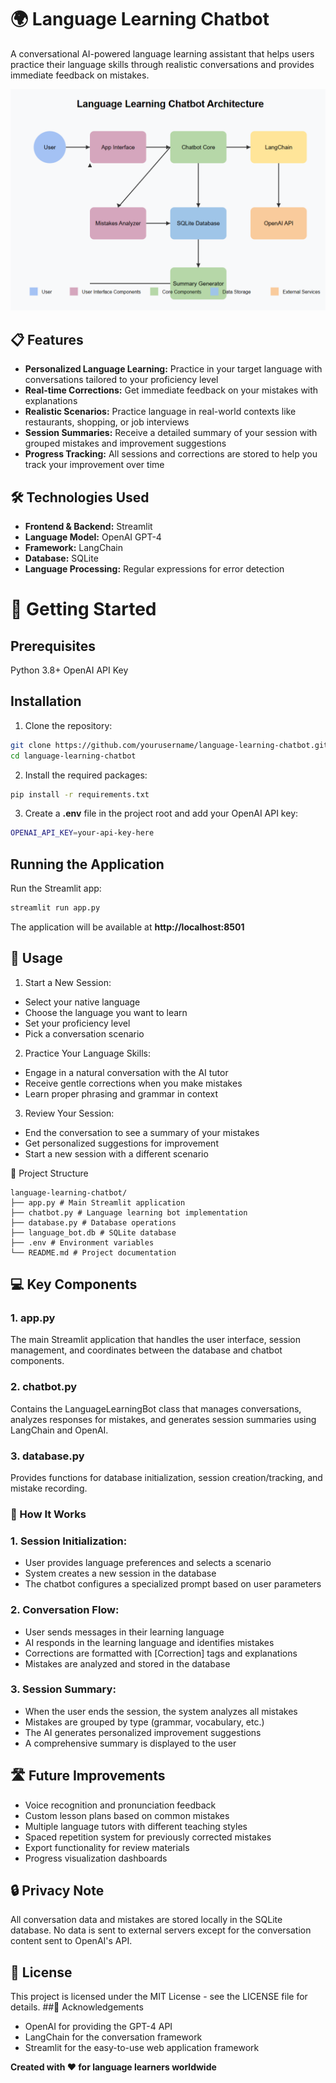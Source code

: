 # 🌍 Language Learning Chatbot

A conversational AI-powered language learning assistant that helps users practice their language skills through realistic conversations and provides immediate feedback on mistakes.

![Language Learning Chatbot Architecture](https://github.com/soumyajitjalua1/Language-Leaning-chatbot/blob/main/Screenshot%202025-04-03%20162942.png)

## 📋 Features

- **Personalized Language Learning:** Practice in your target language with conversations tailored to your proficiency level
- **Real-time Corrections:** Get immediate feedback on your mistakes with explanations
- **Realistic Scenarios:** Practice language in real-world contexts like restaurants, shopping, or job interviews
- **Session Summaries:** Receive a detailed summary of your session with grouped mistakes and improvement suggestions
- **Progress Tracking:** All sessions and corrections are stored to help you track your improvement over time

## 🛠️ Technologies Used

- **Frontend & Backend:** Streamlit
- **Language Model:** OpenAI GPT-4
- **Framework:** LangChain
- **Database:** SQLite
- **Language Processing:** Regular expressions for error detection

# 🚀 Getting Started
## Prerequisites

Python 3.8+
OpenAI API Key

## Installation

1. Clone the repository:
```bash
git clone https://github.com/yourusername/language-learning-chatbot.git
cd language-learning-chatbot
```

2. Install the required packages:
```bash
pip install -r requirements.txt
```

3. Create a **.env** file in the project root and add your OpenAI API key:
```bash
OPENAI_API_KEY=your-api-key-here
```

## Running the Application
Run the Streamlit app:
```bash
streamlit run app.py
```
The application will be available at **http://localhost:8501**
## 📱 Usage

1. Start a New Session:

- Select your native language
- Choose the language you want to learn
- Set your proficiency level
- Pick a conversation scenario

2. Practice Your Language Skills:

- Engage in a natural conversation with the AI tutor
- Receive gentle corrections when you make mistakes
- Learn proper phrasing and grammar in context

3. Review Your Session:

- End the conversation to see a summary of your mistakes
- Get personalized suggestions for improvement
- Start a new session with a different scenario

📂 Project Structure
```
language-learning-chatbot/
├── app.py # Main Streamlit application
├── chatbot.py # Language learning bot implementation
├── database.py # Database operations
├── language_bot.db # SQLite database
├── .env # Environment variables
└── README.md # Project documentation
```



## 💻 Key Components
### 1. **app.py** 
The main Streamlit application that handles the user interface, session management, and coordinates between the database and chatbot components.
### 2. chatbot.py
Contains the LanguageLearningBot class that manages conversations, analyzes responses for mistakes, and generates session summaries using LangChain and OpenAI.
### 3. database.py
Provides functions for database initialization, session creation/tracking, and mistake recording.
### 🔄 How It Works

### 1. **Session Initialization:**

- User provides language preferences and selects a scenario
- System creates a new session in the database
- The chatbot configures a specialized prompt based on user parameters

### 2. **Conversation Flow:**

- User sends messages in their learning language
- AI responds in the learning language and identifies mistakes
- Corrections are formatted with [Correction] tags and explanations
- Mistakes are analyzed and stored in the database

### 3. **Session Summary:**

- When the user ends the session, the system analyzes all mistakes
- Mistakes are grouped by type (grammar, vocabulary, etc.)
- The AI generates personalized improvement suggestions
- A comprehensive summary is displayed to the user

## 🛣️ Future Improvements

- Voice recognition and pronunciation feedback
- Custom lesson plans based on common mistakes
- Multiple language tutors with different teaching styles
- Spaced repetition system for previously corrected mistakes
- Export functionality for review materials
- Progress visualization dashboards

## 🔒 Privacy Note
All conversation data and mistakes are stored locally in the SQLite database. No data is sent to external servers except for the conversation content sent to OpenAI's API.
## 📄 License
This project is licensed under the MIT License - see the LICENSE file for details.
##🙏 Acknowledgements
- OpenAI for providing the GPT-4 API
- LangChain for the conversation framework
- Streamlit for the easy-to-use web application framework


**Created with ❤️ for language learners worldwide**


